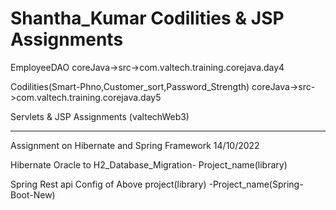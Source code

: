 # Shantha_Kumar Codilities & JSP Assignments

EmployeeDAO  coreJava->src->com.valtech.training.corejava.day4

Codilities(Smart-Phno,Customer_sort,Password_Strength)  coreJava->src->com.valtech.training.corejava.day5

Servlets & JSP Assignments (valtechWeb3)
______________________________________________________________________________________________________________

Assignment on Hibernate and Spring Framework  14/10/2022

Hibernate Oracle to H2_Database_Migration-  Project_name(library)

Spring Rest api Config of Above project(library) -Project_name(Spring-Boot-New)



